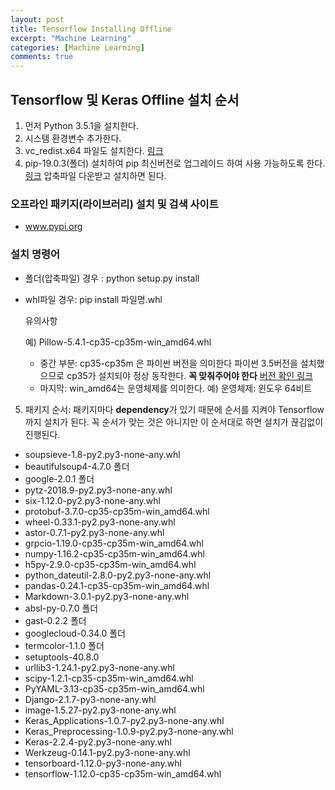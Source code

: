```yaml
---
layout: post
title: Tensorflow Installing Offline
excerpt: "Machine Learning"
categories: [Machine Learning]
comments: true
---
```


## Tensorflow 및 Keras Offline 설치 순서

1. 먼저 Python 3.5.1을 설치한다.
2. 시스템 환경변수 추가한다. 
3. vc_redist.x64 파일도 설치한다. [링크](https://www.microsoft.com/ko-kr/download/details.aspx?id=48145)
4. pip-19.0.3(폴더) 설치하여 pip 최신버전로 업그레이드 하여 사용 가능하도록 한다. [링크](https://pypi.org/project/pip/#files)  압축파일 다운받고 설치하면 된다.

### 오프라인 패키지(라이브러리) 설치 및 검색 사이트 

- www.pypi.org 

### 설치 명령어 

 - 폴더(압축파일) 경우 : python setup.py install

 - whl파일 경우: pip install 파일명.whl

   

   유의사항

   예) Pillow-5.4.1-cp35-cp35m-win_amd64.whl

   - 중간 부분: cp35-cp35m 은 파이썬 버전을 의미한다 파이썬 3.5버전을 설치했으므로 cp35가 설치되야 정상 동작한다.
     **꼭 맞춰주어야 한다** [버전 확인 링크](https://stackoverflow.com/questions/50248524/module-pip-has-no-attribute-pep425tags)
   - 마지막: win_amd64는 운영체제를 의미한다. 예) 운영체제: 윈도우 64비트

5. 패키지 순서: 패키지마다 **dependency**가 있기 때문에 순서를 지켜야 Tensorflow까지 설치가 된다. 
   꼭 순서가 맞는 것은 아니지만 이 순서대로 하면 설치가 끊김없이 진행된다.

 - soupsieve-1.8-py2.py3-none-any.whl 
 - beautifulsoup4-4.7.0 폴더
 - google-2.0.1 폴더
 - pytz-2018.9-py2.py3-none-any.whl
 - six-1.12.0-py2.py3-none-any.whl  
 - protobuf-3.7.0-cp35-cp35m-win_amd64.whl
 - wheel-0.33.1-py2.py3-none-any.whl
 - astor-0.7.1-py2.py3-none-any.whl
 - grpcio-1.19.0-cp35-cp35m-win_amd64.whl
 - numpy-1.16.2-cp35-cp35m-win_amd64.whl
 - h5py-2.9.0-cp35-cp35m-win_amd64.whl
 - python_dateutil-2.8.0-py2.py3-none-any.whl
 - pandas-0.24.1-cp35-cp35m-win_amd64.whl
 - Markdown-3.0.1-py2.py3-none-any.whl
 - absl-py-0.7.0 폴더
 - gast-0.2.2 폴더
 - googlecloud-0.34.0 폴더
 - termcolor-1.1.0 폴더
 - setuptools-40.8.0
 - urllib3-1.24.1-py2.py3-none-any.whl
 - scipy-1.2.1-cp35-cp35m-win_amd64.whl
 - PyYAML-3.13-cp35-cp35m-win_amd64.whl
 - Django-2.1.7-py3-none-any.whl
 - image-1.5.27-py2.py3-none-any.whl
 - Keras_Applications-1.0.7-py2.py3-none-any.whl 
 - Keras_Preprocessing-1.0.9-py2.py3-none-any.whl
 - Keras-2.2.4-py2.py3-none-any.whl
 - Werkzeug-0.14.1-py2.py3-none-any.whl
 - tensorboard-1.12.0-py3-none-any.whl
 - tensorflow-1.12.0-cp35-cp35m-win_amd64.whl